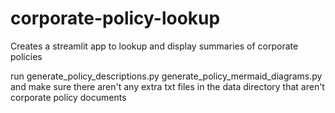 # corporate-policy-lookup
Creates a streamlit app to lookup and display summaries of corporate policies

run generate_policy_descriptions.py
generate_policy_mermaid_diagrams.py
and make sure there aren't any extra txt files in the data directory that aren't 
corporate policy documents